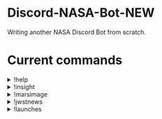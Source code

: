 # Discord-NASA-Bot-NEW
Writing another NASA Discord Bot from scratch.

# Current commands

<details>
  <summary>!help</summary>
  
  - Displays a list of available commands.
</details>


<details>
  <summary>!insight</summary>
  
  - Provides most recent weather informations for Mars.
</details>

<details>
  <summary>!marsimage</summary>
  
  - Get a random image from a random sol of a random Mars rover using NASA\'s Mars Rover Photos API.
</details>

<details>
  <summary>!jwstnews</summary>
  
  - Get the latest james webb telescope news.
</details>

<details>
  <summary>!launches</summary>
  
  - Displays information about upcoming space launches.
</details>


